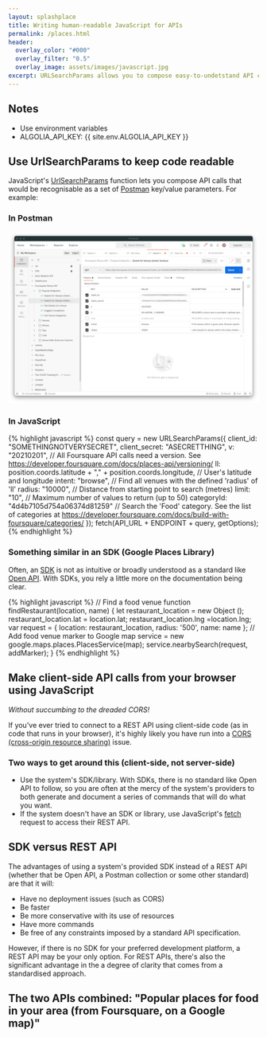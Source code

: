 ```yaml
---
layout: splashplace
title: Writing human-readable JavaScript for APIs
permalink: /places.html
header:
  overlay_color: "#000"
  overlay_filter: "0.5"
  overlay_image: assets/images/javascript.jpg
excerpt: URLSearchParams allows you to compose easy-to-undetstand API calls
---
```


## Notes
- Use environment variables
- ALGOLIA_API_KEY: {{ site.env.ALGOLIA_API_KEY }}

## Use UrlSearchParams to keep code readable

JavaScript's [UrlSearchParams](https://developer.mozilla.org/en-US/docs/Web/API/URLSearchParams) function lets you compose API calls that would be recognisable as a set of [Postman](https://www.postman.com/) key/value parameters. For example:

### In Postman

![In Postman](../assets/images/postman.png)

### In JavaScript 

{% highlight javascript %}
const query = new URLSearchParams({
    client_id: "SOMETHINGNOTVERYSECRET",
    client_secret: "ASECRETTHING",
    v: "20210201", // All Foursquare API calls need a version. See https://developer.foursquare.com/docs/places-api/versioning/
    ll: position.coords.latitude + "," + position.coords.longitude, // User's latitude and longitude
    intent: "browse", // Find all venues with the defined 'radius' of 'll'
    radius: "10000", // Distance from starting point to search (metres)
    limit: "10", // Maximum number of values to return (up to 50)
    categoryId: "4d4b7105d754a06374d81259" // Search the 'Food' category. See the list of categories at https://developer.foursquare.com/docs/build-with-foursquare/categories/
  });
  fetch(API_URL + ENDPOINT + query, getOptions);
{% endhighlight %}

### Something similar in an SDK (Google Places Library)

Often, an [SDK](https://en.wikipedia.org/wiki/Software_development_kit) is not as intuitive or broadly understood as a standard like [Open API](https://en.wikipedia.org/wiki/Open_API). With SDKs, you rely a little more on the documentation being clear.

{% highlight javascript %}
// Find a food venue
function findRestaurant(location, name) {
  let restaurant_location = new Object ();
  restaurant_location.lat = location.lat;
  restaurant_location.lng =location.lng;
  var request = {
    location: restaurant_location,
    radius: '500',
    name: name
    };
  // Add food venue marker to Google map
  service = new google.maps.places.PlacesService(map);
  service.nearbySearch(request, addMarker);
}
{% endhighlight %}

## Make client-side API calls from your browser using JavaScript

_Without succumbing to the dreaded CORS!_

If you've ever tried to connect to a REST API using client-side code (as in code that runs in your browser), it's highly likely you have run into a [CORS (cross-origin resource sharing)](https://youtu.be/4KHiSt0oLJ0) issue.

### Two ways to get around this (client-side, not server-side)

- Use the system's SDK/library. With SDKs, there is no standard like Open API to follow, so you are often at the mercy of the system's providers to both generate and document a series of commands that will do what you want. 
- If the system doesn't have an SDK or library, use JavaScript's [fetch](https://developer.mozilla.org/en-US/docs/Web/API/Fetch_API/Using_Fetch) request to access their REST API.

## SDK versus REST API

The advantages of using a system's provided SDK instead of a REST API (whether that be Open API, a Postman collection or some other standard) are that it will:

- Have no deployment issues (such as CORS)
- Be faster
- Be more conservative with its use of resources
- Have more commands
- Be free of any constraints imposed by a standard API specification.

However, if there is no SDK for your preferred development platform, a REST API may be your only option. For REST APIs, there's also the significant advantage in the a degree of clarity that comes from a standardised approach.
 
## The two APIs combined: "Popular places for food in your area (from Foursquare, on a Google map)"
